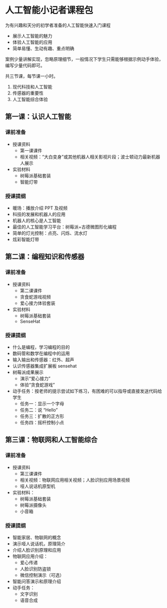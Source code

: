 # 人工智能小记者课程包


为有兴趣和天分的初学者准备的人工智能快速入门课程

- 展示人工智能的魅力
- 体验人工智能的应用
- 简单易懂、生动有趣、重点明确

案例少量讲解实现，忽略原理细节，一般情况下学生只需能够根据示例动手体验，编写少量代码即可。

共三节课，每节课一小时。

1. 现代科技和人工智能
2. 传感器的重要性
3. 人工智能综合体验

## 第一课：认识人工智能

### 课前准备

- 授课资料
    - 第一课课件
    - 相关视频：“大白变身”或其他机器人相关影视片段；波士顿动力最新机器人展示
- 实验材料
    - 树莓派基础套装
    - 智能灯带
    
### 授课提纲

- 暖场：播放介绍 PPT 及视频
- 科技的发展和机器人的应用
- 机器人的核心是人工智能
- 最佳的人工智能学习平台：树莓派+古德微图形化编程
- 简单的灯光控制：点亮、闪烁、流水灯
- 炫彩智能灯带

## 第二课：编程知识和传感器

### 课前准备

- 授课资料
    - 第二课课件
    - 贪食蛇游戏视频
    - 爱心接力体验套装
- 实验材料
    - 树莓派基础套装
    - SenseHat 

### 授课提纲

- 什么是编程，学习编程的目的
- 数码管和数学在编程中的运用
- 输入输出和传感器：红外、超声
- 认识传感器集成扩展板 sensehat
- 树莓派成果展示
    - 演示“爱心接力”
    - 体验“贪食蛇游戏”
- 动手任务：按老师的提示尝试如下练习，有困难的可以指导或直接发送代码给学生
    - 任务一：显示一个字母
    - 任务二：说 “Hello”
    - 任务三：扩散的正方形
    - 任务四：摇杆控制小点

    
## 第三课：物联网和人工智能综合

### 课前准备

- 授课资料
    - 第三课课件
    - 相关视频：物联网应用相关视频；人脸识别应用场景视频
    - 哑人说话机原型机
- 实验材料：
    - 树莓派基础套装
    - 树莓派摄像头
    - 小音箱

### 授课提纲
    
- 智能家居、物联网的概念
- 演示哑人说话机，原理简介
- 介绍人脸识别原理和应用
- 物联网应用介绍：
    - 爱心传递
    - 人脸识别防盗锁
    - 微信控制演示（可选）
- 智能问答演示和原理介绍
- 动手任务：
    - 文字识别
    - 语音合成


